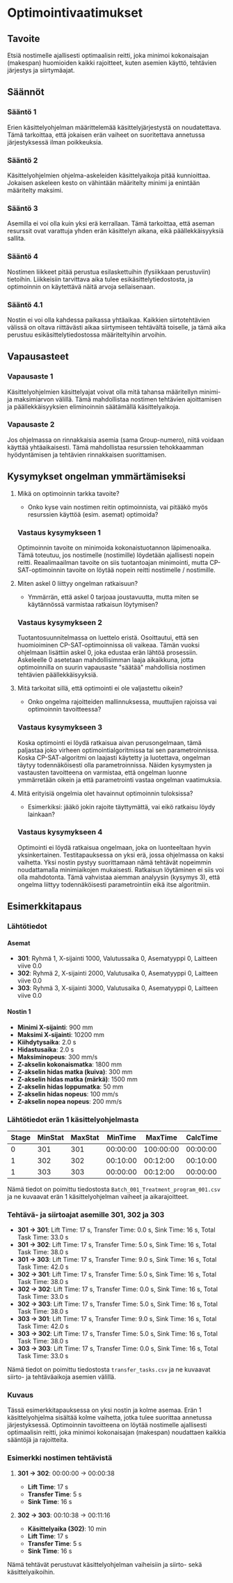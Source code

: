 # Optimointivaatimukset

## Tavoite
Etsiä nostimelle ajallisesti optimaalisin reitti, joka minimoi kokonaisajan (makespan) huomioiden kaikki rajoitteet, kuten asemien käyttö, tehtävien järjestys ja siirtymäajat.

## Säännöt

### Sääntö 1
Erien käsittelyohjelman määrittelemää käsittelyjärjestystä on noudatettava. Tämä tarkoittaa, että jokaisen erän vaiheet on suoritettava annetussa järjestyksessä ilman poikkeuksia.

### Sääntö 2
Käsittelyohjelmien ohjelma-askeleiden käsittelyaikoja pitää kunnioittaa. Jokaisen askeleen kesto on vähintään määritelty minimi ja enintään määritelty maksimi.

### Sääntö 3
Asemilla ei voi olla kuin yksi erä kerrallaan. Tämä tarkoittaa, että aseman resurssit ovat varattuja yhden erän käsittelyn aikana, eikä päällekkäisyyksiä sallita.

### Sääntö 4
Nostimen liikkeet pitää perustua esilaskettuihin (fysiikkaan perustuviin) tietoihin. Liikkeisiin tarvittava aika tulee esikäsittelytiedostosta, ja optimoinnin on käytettävä näitä arvoja sellaisenaan.

### Sääntö 4.1
Nostin ei voi olla kahdessa paikassa yhtäaikaa. Kaikkien siirtotehtävien välissä on oltava riittävästi aikaa siirtymiseen tehtävältä toiselle, ja tämä aika perustuu esikäsittelytiedostossa määriteltyihin arvoihin.

## Vapausasteet

### Vapausaste 1
Käsittelyohjelmien käsittelyajat voivat olla mitä tahansa määritellyn minimi- ja maksimiarvon välillä. Tämä mahdollistaa nostimen tehtävien ajoittamisen ja päällekkäisyyksien eliminoinnin säätämällä käsittelyaikoja.

### Vapausaste 2
Jos ohjelmassa on rinnakkaisia asemia (sama Group-numero), niitä voidaan käyttää yhtäaikaisesti. Tämä mahdollistaa resurssien tehokkaamman hyödyntämisen ja tehtävien rinnakkaisen suorittamisen.

## Kysymykset ongelman ymmärtämiseksi

1. Mikä on optimoinnin tarkka tavoite?
   - Onko kyse vain nostimen reitin optimoinnista, vai pitääkö myös resurssien käyttöä (esim. asemat) optimoida?

   ### Vastaus kysymykseen 1
   Optimoinnin tavoite on minimoida kokonaistuotannon läpimenoaika. Tämä toteutuu, jos nostimelle (nostimille) löydetään ajallisesti nopein reitti. Reaalimaailman tavoite on siis tuotantoajan minimointi, mutta CP-SAT-optimoinnin tavoite on löytää nopein reitti nostimelle / nostimille.

2. Miten askel 0 liittyy ongelman ratkaisuun?
   - Ymmärrän, että askel 0 tarjoaa joustavuutta, mutta miten se käytännössä varmistaa ratkaisun löytymisen?

   ### Vastaus kysymykseen 2
   Tuotantosuunnitelmassa on luettelo eristä. Osoittautui, että sen huomioiminen CP-SAT-optimoinnissa oli vaikeaa. Tämän vuoksi ohjelmaan lisättiin askel 0, joka edustaa erän lähtöä prosessiin. Askeleelle 0 asetetaan mahdollisimman laaja aikaikkuna, jotta optimoinnilla on suurin vapausaste "säätää" mahdollisia nostimen tehtävien päällekkäisyyksiä.

3. Mitä tarkoitat sillä, että optimointi ei ole valjastettu oikein?
   - Onko ongelma rajoitteiden mallinnuksessa, muuttujien rajoissa vai optimoinnin tavoitteessa?

   ### Vastaus kysymykseen 3
   Koska optimointi ei löydä ratkaisua aivan perusongelmaan, tämä paljastaa joko virheen optimointialgoritmissa tai sen parametroinnissa. Koska CP-SAT-algoritmi on laajasti käytetty ja luotettava, ongelman täytyy todennäköisesti olla parametroinnissa. Näiden kysymysten ja vastausten tavoitteena on varmistaa, että ongelman luonne ymmärretään oikein ja että parametrointi vastaa ongelman vaatimuksia.

4. Mitä erityisiä ongelmia olet havainnut optimoinnin tuloksissa?
   - Esimerkiksi: jääkö jokin rajoite täyttymättä, vai eikö ratkaisu löydy lainkaan?

   ### Vastaus kysymykseen 4
   Optimointi ei löydä ratkaisua ongelmaan, joka on luonteeltaan hyvin yksinkertainen. Testitapauksessa on yksi erä, jossa ohjelmassa on kaksi vaihetta. Yksi nostin pystyy suorittamaan nämä tehtävät nopeimmin noudattamalla minimiaikojen mukaisesti. Ratkaisun löytäminen ei siis voi olla mahdotonta. Tämä vahvistaa aiemman analyysin (kysymys 3), että ongelma liittyy todennäköisesti parametrointiin eikä itse algoritmiin.

## Esimerkkitapaus

### Lähtötiedot

#### Asemat
- **301**: Ryhmä 1, X-sijainti 1000, Valutussaika 0, Asematyyppi 0, Laitteen viive 0.0
- **302**: Ryhmä 2, X-sijainti 2000, Valutusaika 0, Asematyyppi 0, Laitteen viive 0.0
- **303**: Ryhmä 3, X-sijainti 3000, Valutusaika 0, Asematyyppi 0, Laitteen viive 0.0

#### Nostin 1
- **Minimi X-sijainti**: 900 mm
- **Maksimi X-sijainti**: 10200 mm
- **Kiihdytysaika**: 2.0 s
- **Hidastusaika**: 2.0 s
- **Maksiminopeus**: 300 mm/s
- **Z-akselin kokonaismatka**: 1800 mm
- **Z-akselin hidas matka (kuiva)**: 300 mm
- **Z-akselin hidas matka (märkä)**: 1500 mm
- **Z-akselin hidas loppumatka**: 50 mm
- **Z-akselin hidas nopeus**: 100 mm/s
- **Z-akselin nopea nopeus**: 200 mm/s

### Lähtötiedot erän 1 käsittelyohjelmasta

| Stage | MinStat | MaxStat | MinTime   | MaxTime   | CalcTime   |
|-------|---------|---------|-----------|-----------|------------|
| 0     | 301     | 301     | 00:00:00  | 100:00:00 | 00:00:00   |
| 1     | 302     | 302     | 00:10:00  | 00:12:00  | 00:10:00   |
| 1     | 303     | 303     | 00:00:00  | 00:12:00  | 00:00:00   |

Nämä tiedot on poimittu tiedostosta `Batch_001_Treatment_program_001.csv` ja ne kuvaavat erän 1 käsittelyohjelman vaiheet ja aikarajoitteet.

### Tehtävä- ja siirtoajat asemille 301, 302 ja 303

- **301 → 301**: Lift Time: 17 s, Transfer Time: 0.0 s, Sink Time: 16 s, Total Task Time: 33.0 s
- **301 → 302**: Lift Time: 17 s, Transfer Time: 5.0 s, Sink Time: 16 s, Total Task Time: 38.0 s
- **301 → 303**: Lift Time: 17 s, Transfer Time: 9.0 s, Sink Time: 16 s, Total Task Time: 42.0 s
- **302 → 301**: Lift Time: 17 s, Transfer Time: 5.0 s, Sink Time: 16 s, Total Task Time: 38.0 s
- **302 → 302**: Lift Time: 17 s, Transfer Time: 0.0 s, Sink Time: 16 s, Total Task Time: 33.0 s
- **302 → 303**: Lift Time: 17 s, Transfer Time: 5.0 s, Sink Time: 16 s, Total Task Time: 38.0 s
- **303 → 301**: Lift Time: 17 s, Transfer Time: 9.0 s, Sink Time: 16 s, Total Task Time: 42.0 s
- **303 → 302**: Lift Time: 17 s, Transfer Time: 5.0 s, Sink Time: 16 s, Total Task Time: 38.0 s
- **303 → 303**: Lift Time: 17 s, Transfer Time: 0.0 s, Sink Time: 16 s, Total Task Time: 33.0 s

Nämä tiedot on poimittu tiedostosta `transfer_tasks.csv` ja ne kuvaavat siirto- ja tehtäväaikoja asemien välillä.

### Kuvaus
Tässä esimerkkitapauksessa on yksi nostin ja kolme asemaa. Erän 1 käsittelyohjelma sisältää kolme vaihetta, jotka tulee suorittaa annetussa järjestyksessä. Optimoinnin tavoitteena on löytää nostimelle ajallisesti optimaalisin reitti, joka minimoi kokonaisajan (makespan) noudattaen kaikkia sääntöjä ja rajoitteita.

### Esimerkki nostimen tehtävistä

1. **301 → 302**: 00:00:00 → 00:00:38  
   - **Lift Time**: 17 s  
   - **Transfer Time**: 5 s  
   - **Sink Time**: 16 s  

2. **302 → 303**: 00:10:38 → 00:11:16  
   - **Käsittelyaika (302)**: 10 min  
   - **Lift Time**: 17 s  
   - **Transfer Time**: 5 s  
   - **Sink Time**: 16 s  

Nämä tehtävät perustuvat käsittelyohjelman vaiheisiin ja siirto- sekä käsittelyaikoihin.

